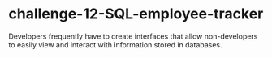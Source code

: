 # challenge-12-SQL-employee-tracker
Developers frequently have to create interfaces that allow non-developers to easily view and interact with information stored in databases.
